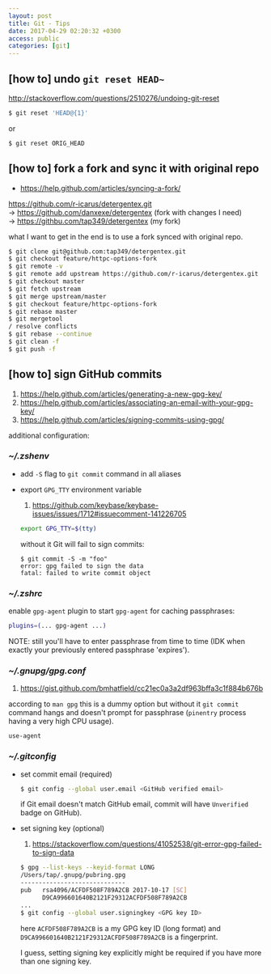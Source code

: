 ```yaml
---
layout: post
title: Git - Tips
date: 2017-04-29 02:20:32 +0300
access: public
categories: [git]
---
```

<!-- more -->

## [how to] undo `git reset HEAD~`

<http://stackoverflow.com/questions/2510276/undoing-git-reset>

```sh
$ git reset 'HEAD@{1}'
```

or

```sh
$ git reset ORIG_HEAD
```

## [how to] fork a fork and sync it with original repo

- <https://help.github.com/articles/syncing-a-fork/>

<https://github.com/r-icarus/detergentex.git>
<br>-> <https://github.com/danxexe/detergentex> (fork with changes I need)
<br>-> <https://githbu.com/tap349/detergentex> (my fork)

what I want to get in the end is to use a fork synced with original repo.

```sh
$ git clone git@github.com:tap349/detergentex.git
$ git checkout feature/httpc-options-fork
$ git remote -v
$ git remote add upstream https://github.com/r-icarus/detergentex.git
$ git checkout master
$ git fetch upstream
$ git merge upstream/master
$ git checkout feature/httpc-options-fork
$ git rebase master
$ git mergetool
/ resolve conflicts
$ git rebase --continue
$ git clean -f
$ git push -f
```

## [how to] sign GitHub commits

1. <https://help.github.com/articles/generating-a-new-gpg-key/>
2. <https://help.github.com/articles/associating-an-email-with-your-gpg-key/>
3. <https://help.github.com/articles/signing-commits-using-gpg/>

additional configuration:

### _~/.zshenv_

- add `-S` flag to `git commit` command in all aliases
- export `GPG_TTY` environment variable

  1. <https://github.com/keybase/keybase-issues/issues/1712#issuecomment-141226705>

  ```zsh
  export GPG_TTY=$(tty)
  ```

  without it Git will fail to sign commits:

  ```
  $ git commit -S -m "foo"
  error: gpg failed to sign the data
  fatal: failed to write commit object
  ```

### _~/.zshrc_

enable `gpg-agent` plugin to start `gpg-agent` for caching passphrases:

```zsh
plugins=(... gpg-agent ...)
```

NOTE: still you'll have to enter passphrase from time to time
      (IDK when exactly your previously entered passphrase 'expires').

### _~/.gnupg/gpg.conf_

1. <https://gist.github.com/bmhatfield/cc21ec0a3a2df963bffa3c1f884b676b>

according to `man gpg` this is a dummy option but without it
`git commit` command hangs and doesn't prompt for passphrase
(`pinentry` process having a very high CPU usage).

```
use-agent
```

### _~/.gitconfig_

- set commit email (required)

  ```sh
  $ git config --global user.email <GitHub verified email>
  ```

  if Git email doesn't match GitHub email,
  commit will have `Unverified` badge on GitHub).

- set signing key (optional)

  1. <https://stackoverflow.com/questions/41052538/git-error-gpg-failed-to-sign-data>

  ```sh
  $ gpg --list-keys --keyid-format LONG
  /Users/tap/.gnupg/pubring.gpg
  -----------------------------
  pub   rsa4096/ACFDF508F789A2CB 2017-10-17 [SC]
        D9CA996601640B2121F29312ACFDF508F789A2CB
  ...
  $ git config --global user.signingkey <GPG key ID>
  ```

  here `ACFDF508F789A2CB` is a my GPG key ID (long format) and
  `D9CA996601640B2121F29312ACFDF508F789A2CB` is a fingerprint.

  I guess, setting signing key explicitly might be required if
  you have more than one signing key.
